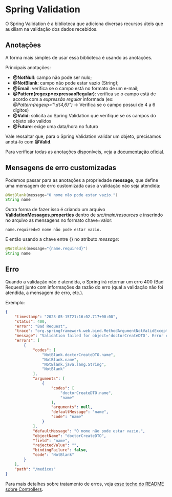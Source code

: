 # Spring Validation

O Spring Validation é a biblioteca que adiciona diversas recursos úteis que auxiliam na validação dos dados recebidos.

## Anotações

A forma mais simples de usar essa biblioteca é usando as anotações.

Principais anotações:

* **@NotNull**: campo não pode ser nulo;
* **@NotBlank**: campo não pode estar vazio (String);
* **@Email**: verifica se o campo está no formato de um e-mail;
* **@Pattern(regexp=expressaoRegular)**: verifica se o campo está de acordo com a _expressão regular_ informada (ex: 
_@Pattern(regexp="\\d{4,6}")_ -> Verifica se o campo possui de 4 a 6 dígitos)
* **@Valid**: solicita ao Spring Validation que verifique se os campos do objeto são validos
* **@Future**: exige uma data/hora no futuro

Vale ressaltar que, para o Spring Validation validar um objeto, precisamos anotá-lo com **@Valid**.

Para verificar todas as anotações disponíveis, veja a 
[documentação oficial](https://jakarta.ee/specifications/bean-validation/3.0/jakarta-bean-validation-spec-3.0.html#builtinconstraints).

## Mensagens de erro customizadas

Podemos passar para as anotações a propriedade **message**, que define uma mensagem de erro customizada caso a
validação não seja atendida:

```Java
@NotBlank(message="O nome não pode estar vazio.")
String name
```

Outra forma de fazer isso é criando um arquivo **ValidationMessages.properties** dentro de _src/main/resources_ e
inserindo no arquivo as mensagens no formato chave=valor:

```
name.required=O nome não pode estar vazio.
```

E então usando a chave entre {} no atributo _message_:

```Java
@NotBlank(message="{name.required}")
String name
```

## Erro

Quando a validação não é atendida, o Spring irá retornar um erro 400 (Bad Request) junto com informações da razão do 
erro (qual a validação não foi atendida, a mensagem de erro, etc.).

Exemplo:

```JSON
{
    "timestamp": "2023-05-15T21:16:02.717+00:00",
    "status": 400,
    "error": "Bad Request",
    "trace": "org.springframework.web.bind.MethodArgumentNotValidException: Validation failed for argument ...",
    "message": "Validation failed for object='doctorCreateDTO'. Error count: 1",
    "errors": [
        {
            "codes": [
                "NotBlank.doctorCreateDTO.name",
                "NotBlank.name",
                "NotBlank.java.lang.String",
                "NotBlank"
            ],
            "arguments": [
                {
                    "codes": [
                        "doctorCreateDTO.name",
                        "name"
                    ],
                    "arguments": null,
                    "defaultMessage": "name",
                    "code": "name"
                }
            ],
            "defaultMessage": "O nome não pode estar vazio.",
            "objectName": "doctorCreateDTO",
            "field": "name",
            "rejectedValue": "",
            "bindingFailure": false,
            "code": "NotBlank"
        }
    ],
    "path": "/medicos"
}
```

Para mais detalhes sobre tratamento de erros, veja [esse techo do README sobre Controllers](controller.md#lidando-com-erros-na-api).